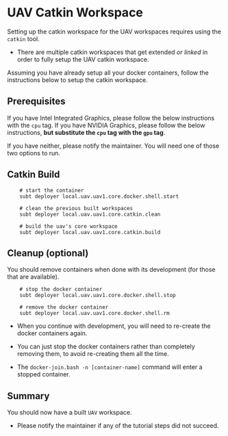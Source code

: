 # UAV Catkin Workspace

Setting up the catkin workspace for the UAV workspaces requires using the `catkin` tool.

- There are multiple catkin workspaces that get extended *or linked* in order to fully setup the UAV catkin workspace.

Assuming you have already setup all your docker containers, follow the instructions below to setup the catkin workspace.

## Prerequisites

If you have Intel Integrated Graphics, please follow the below instructions with the `cpu` tag.
If you have NVIDIA Graphics, please follow the below instructions, **but substitute the `cpu` tag with the `gpu` tag**.

If you have neither, please notify the maintainer. You will need one of those two options to run.

## Catkin Build

        # start the container
        subt deployer local.uav.uav1.core.docker.shell.start

        # clean the previous built workspaces
        subt deployer local.uav.uav1.core.catkin.clean

        # build the uav's core workspace
        subt deployer local.uav.uav1.core.catkin.build

## Cleanup (optional)

You should remove containers when done with its development (for those that are available).

        # stop the docker container
        subt deployer local.uav.uav1.core.docker.shell.stop

        # remove the docker container
        subt deployer local.uav.uav1.core.docker.shell.rm

- When you continue with development, you will need to re-create the docker containers again.

- You can just stop the docker containers rather than completely removing them, to avoid re-creating them all the time.

- The `docker-join.bash -n [container-name]` command will enter a stopped container.

## Summary

You should now have a built `UAV` workspace.

- Please notify the maintainer if any of the tutorial steps did not succeed.
